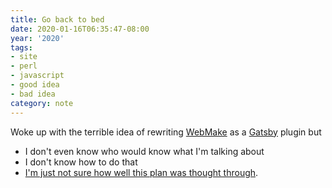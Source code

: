 ```yaml
---
title: Go back to bed
date: 2020-01-16T06:35:47-08:00
year: '2020'
tags:
- site
- perl
- javascript
- good idea
- bad idea
category: note
---
```


Woke up with the terrible idea of rewriting [WebMake][] as a [Gatsby][] plugin but

* I don't even know who would know what I'm talking about
* I don't know how to do that
* [I'm just not sure how well this plan was thought through](https://youtu.be/93B072j-E3I).

[WebMake]: http://webmake.taint.org/
[Gatsby]: https://www.gatsbyjs.org/